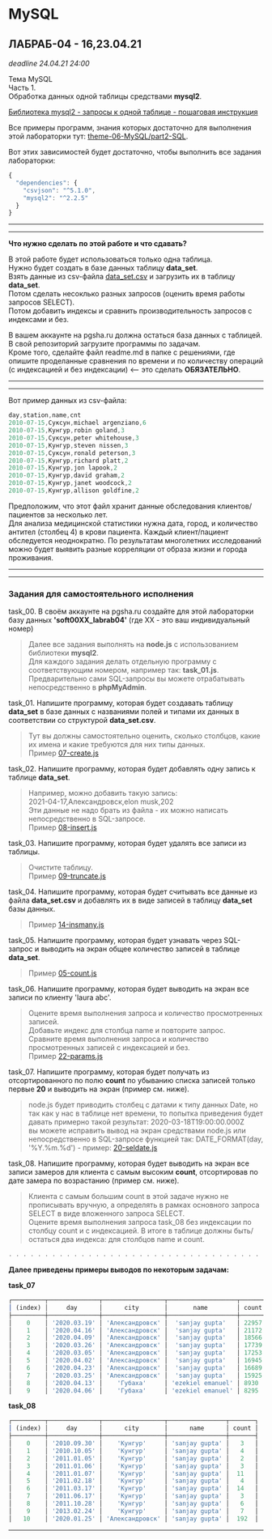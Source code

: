 # MySQL

## ЛАБРАБ-04 - 16,23.04.21  

*deadline 24.04.21 24:00*  

Тема MySQL  
Часть 1.  
Обработка данных одной таблицы средствами **mysql2**.  

[Библиотека mysql2 - запросы к одной таблице - пошаговая инструкция](../../theme-06-MySQL/introLibMySQL2.md)  

Все примеры программ, знания которых достаточно для выполнения этой лабораторки тут: [theme-06-MySQL/part2-SQL](https://github.com/permCoding/nodejs21/tree/main/theme-06-MySQL/part2-SQL).  

Вот этих зависимостей будет достаточно, чтобы выполнить все задания лабораторки:  

```js  
{
  "dependencies": {
    "csvjson": "^5.1.0",
    "mysql2": "^2.2.5"
  }
}
```

---  
---  

**Что нужно сделать по этой работе и что сдавать?**  

В этой работе будет использоваться только одна таблица.  
Нужно будет создать в базе данных таблицу **data_set**.  
Взять данные из csv-файла [data_set.csv](./data_set.csv) и загрузить их в таблицу **data_set**.  
Потом сделать несоклько разных запросов (оценить время работы запросов SELECT).  
Потом добавить индексы и сравнить производительность запросов с индексами и без.  

В вашем аккаунте на pgsha.ru должна остаться база данных с таблицей.  
В свой репозиторий загрузите программы по задачам.  
Кроме того, сделайте файл readme.md в папке с решениями, где опишите проделанные сравнения по времени и по количеству операций (с индексацией и без индексации) <-- это сделать **ОБЯЗАТЕЛЬНО**.  

---  
---  

Вот пример данных из csv-файла:  

```js
day,station,name,cnt
2010-07-15,Суксун,michael argenziano,6
2010-07-15,Кунгур,robin goland,3
2010-07-15,Суксун,peter whitehouse,3
2010-07-15,Кунгур,steven nissen,3
2010-07-15,Суксун,ronald peterson,3
2010-07-15,Кунгур,richard platt,2
2010-07-15,Кунгур,jon lapook,2
2010-07-15,Кунгур,david graham,2
2010-07-15,Кунгур,janet woodcock,2
2010-07-15,Кунгур,allison goldfine,2
```

Предположим, что этот файл хранит данные обследования клиентов/пациентов за несколько лет.  
Для анализа медицинской статистики нужна дата, город, и количество антител (столбец 4) в крови пациента. Каждый клиент/пациент обследуется неоднократно. По результатам многолетних исследований можно будет выявить разные корреляции от образа жизни и города проживания.  

---  
---  

### Задания для самостоятельного исполнения  

task_00. В своём аккаунте на pgsha.ru создайте для этой лабораторки базу данных **'soft00XX_labrab04'** (где XX - это ваш индивидуальный номер)  

> Далее все задания выполнять на **node.js** с использованием библиотеки **mysql2**.  
> Для каждого задания делать отдельную программу с соответствующим номером, например так: **task_01.js**.  
> Предварительно сами SQL-запросы вы можете отрабатывать непосредственно в **phpMyAdmin**.  

task_01. Напишите программу, которая будет создавать таблицу **data_set** в базе данных с названиями полей и типами их данных в соответствии со структурой **data_set.csv**.  

> Тут вы должны самостоятельно оценить, сколько столбцов, какие их имена и какие требуются для них типы данных.  
> Пример [07-create.js](../../theme-06-MySQL/part2-SQL/readme.md#07-createjs)  

task_02. Напишите программу, которая будет добавлять одну запись к таблице **data_set**.  

> Например, можно добавить такую запись:  
> 2021-04-17,Александровск,elon musk,202  
> Эти данные не надо брать из файла - их можно написать непосредственно в SQL-запросе.  
> Пример [08-insert.js](../../theme-06-MySQL/part2-SQL/readme.md#08-insertjs)  

task_03. Напишите программу, которая будет удалять все записи из таблицы.  
> Очистите таблицу.  
> Пример [09-truncate.js](../../theme-06-MySQL/part2-SQL/readme.md#09-truncatejs)  

task_04. Напишите программу, которая будет считывать все данные из файла **data_set.csv** и добавлять их в виде записей в таблицу **data_set** базы данных.  

> Пример [14-insmany.js](../../theme-06-MySQL/part2-SQL/readme.md#14-insmanyjs)  

task_05. Напишите программу, которая будет узнавать через SQL-запрос и выводить на экран общее количество записей в таблице **data_set**.  

> Пример [05-count.js](../../theme-06-MySQL/part2-SQL/readme.md#05-countjs)  

task_06. Напишите программу, которая будет выводить на экран все записи по клиенту 'laura abc'.  

> Оцените время выполнения запроса и количество просмотренных записей.  
> Добавьте индекс для столбца name и повторите запрос.  
> Сравните время выполнения запроса и количество просмотренных записей с индексацией и без.  
> Пример [22-params.js](../../theme-06-MySQL/part2-SQL/readme.md#22-paramsjs)  

task_07. Напишите программу, которая будет получать из отсортированного по полю **count** по убыванию списка записей только первые **20** и выводить на экран (пример см. ниже).  

> node.js будет приводить столбец с датами к типу данных Date, но так как у нас в таблице нет времени, то попытка приведения будет давать примерно такой результат: 2020-03-18T19:00:00.000Z  
> вы можете исправить вывод на экран средствами node.js или непосредственно в SQL-запросе функцией так: DATE_FORMAT(day, '%Y.%m.%d') - пример: [20-seldate.js](../../theme-06-MySQL/part2-SQL/readme.md#20-seldatejs)  

task_08. Напишите программу, которая будет выводить на экран все записи замеров для клиента с самым высоким **count**, отсортировав по дате замера по возрастанию (пример см. ниже).  

> Клиента с самым большим count в этой задаче нужно не прописывать вручную, а определять в рамках основного запроса SELECT в виде вложенного запроса SELECT.  
> Оцените время выполнения запроса task_08 без индексации по столбцу count и с индексацией.
> В итоге в таблице должны быть/остаться два индекса: для столбцов name и count.  

```js
. . . . . . . . . . . . . . . . . . . . . . . . . . . . . . . . . . . . . 
```

**Далее приведены примеры выводов по некоторым задачам:**  

**task_07**  

```js
┌─────────┬──────────────┬─────────────────┬───────────────────┬───────┐
│ (index) │     day      │      city       │       name        │ count │
├─────────┼──────────────┼─────────────────┼───────────────────┼───────┤
│    0    │ '2020.03.19' │ 'Александровск' │  'sanjay gupta'   │ 22957 │
│    1    │ '2020.04.16' │ 'Александровск' │  'sanjay gupta'   │ 21172 │
│    2    │ '2020.04.09' │ 'Александровск' │  'sanjay gupta'   │ 18566 │
│    3    │ '2020.03.26' │ 'Александровск' │  'sanjay gupta'   │ 17739 │
│    4    │ '2020.03.05' │ 'Александровск' │  'sanjay gupta'   │ 17253 │
│    5    │ '2020.04.02' │ 'Александровск' │  'sanjay gupta'   │ 16945 │
│    6    │ '2020.04.23' │ 'Александровск' │  'sanjay gupta'   │ 16689 │
│    7    │ '2020.03.25' │ 'Александровск' │  'sanjay gupta'   │ 15925 │
│    8    │ '2020.04.13' │    'Губаха'     │ 'ezekiel emanuel' │ 8930  │
│    9    │ '2020.04.06' │    'Губаха'     │ 'ezekiel emanuel' │ 8295  │
```

**task_08**  

```js
┌─────────┬──────────────┬─────────────────┬────────────────┬───────┐
│ (index) │     day      │      city       │      name      │ count │
├─────────┼──────────────┼─────────────────┼────────────────┼───────┤
│    0    │ '2010.09.30' │    'Кунгур'     │ 'sanjay gupta' │   3   │
│    1    │ '2010.10.05' │    'Кунгур'     │ 'sanjay gupta' │   4   │
│    2    │ '2011.01.05' │    'Кунгур'     │ 'sanjay gupta' │   2   │
│    3    │ '2011.01.06' │    'Кунгур'     │ 'sanjay gupta' │   3   │
│    4    │ '2011.01.07' │    'Кунгур'     │ 'sanjay gupta' │  11   │
│    5    │ '2011.02.18' │    'Кунгур'     │ 'sanjay gupta' │   4   │
│    6    │ '2011.03.17' │    'Кунгур'     │ 'sanjay gupta' │  14   │
│    7    │ '2011.06.17' │    'Кунгур'     │ 'sanjay gupta' │   3   │
│    8    │ '2011.10.28' │    'Кунгур'     │ 'sanjay gupta' │   6   │
│    9    │ '2013.02.24' │    'Кунгур'     │ 'sanjay gupta' │   7   │
│   10    │ '2020.01.25' │ 'Александровск' │ 'sanjay gupta' │  192  │
```

---  
